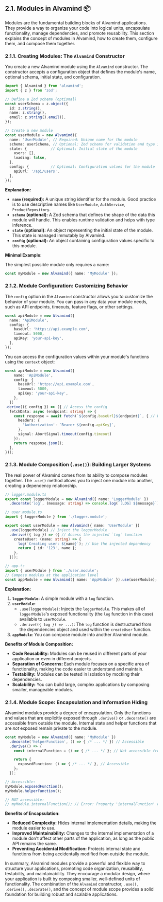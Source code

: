 ## 2.1. Modules in Alvamind 📦

Modules are the fundamental building blocks of Alvamind applications. They provide a way to organize your code into logical units, encapsulate functionality, manage dependencies, and promote reusability. This section explains the concept of modules in Alvamind, how to create them, configure them, and compose them together.

### 2.1.1. Creating Modules: The `Alvamind` Constructor

You create a new Alvamind module using the `Alvamind` constructor. The constructor accepts a configuration object that defines the module's name, optional schema, initial state, and configuration.

```typescript
import { Alvamind } from 'alvamind';
import { z } from 'zod';

// Define a Zod schema (optional)
const userSchema = z.object({
  id: z.string(),
  name: z.string(),
  email: z.string().email(),
});

// Create a new module
const userModule = new Alvamind({
  name: 'UserModule', // Required: Unique name for the module
  schema: userSchema, // Optional: Zod schema for validation and type inference
  state: {           // Optional: Initial state of the module
    users: [],
    loading: false,
  },
  config: {          // Optional: Configuration values for the module
    apiUrl: '/api/users',
  },
});
```

**Explanation:**

*   **`name` (required):** A unique string identifier for the module.  Good practice is to use descriptive names like `UserModule`, `AuthService`, `ProductRepository`.
*   **`schema` (optional):**  A Zod schema that defines the shape of the data this module will handle.  This enables runtime validation and helps with type inference.
*   **`state` (optional):**  An object representing the initial state of the module. This state is managed immutably by Alvamind.
*   **`config` (optional):** An object containing configuration values specific to this module.

**Minimal Example:**

The simplest possible module only requires a name:

```typescript
const myModule = new Alvamind({ name: 'MyModule' });
```

### 2.1.2. Module Configuration: Customizing Behavior

The `config` option in the `Alvamind` constructor allows you to customize the behavior of your module.  You can pass in any data your module needs, such as API endpoints, timeouts, feature flags, or other settings.

```typescript
const apiModule = new Alvamind({
  name: 'ApiModule',
  config: {
    baseUrl: 'https://api.example.com',
    timeout: 5000,
    apiKey: 'your-api-key',
  },
});
```

You can access the configuration values within your module's functions using the `context` object:

```typescript
const apiModule = new Alvamind({
    name: 'ApiModule',
    config: {
      baseUrl: 'https://api.example.com',
      timeout: 5000,
      apiKey: 'your-api-key',
    },
  })
.derive(({ config }) => ({ // Access the config
  fetchData: async (endpoint: string) => {
    const response = await fetch(`${config.baseUrl}${endpoint}`, { // Use config values
      headers: {
        'Authorization': `Bearer ${config.apiKey}`,
      },
      signal: AbortSignal.timeout(config.timeout)
    });
    return response.json();
  },
}));
```

### 2.1.3. Module Composition (`.use()`): Building Larger Systems

The real power of Alvamind comes from its ability to compose modules together. The `.use()` method allows you to inject one module into another, creating a dependency relationship.

```typescript
// logger.module.ts
export const loggerModule = new Alvamind({ name: 'LoggerModule' })
  .decorate('log', (message: string) => console.log(`[LOG] ${message}`));

// user.module.ts
import { loggerModule } from './logger.module';

export const userModule = new Alvamind({ name: 'UserModule' })
  .use(loggerModule) // Inject the loggerModule
  .derive(({ log }) => ({ // Access the injected `log` function
    createUser: (name: string) => {
      log(`Creating user: ${name}`); // Use the injected dependency
      return { id: '123', name };
    },
  }));

// app.ts
import { userModule } from './user.module';
// Compose modules at the application level
const appModule = new Alvamind({ name: 'AppModule' }).use(userModule);
```

**Explanation:**

1.  **`loggerModule`:**  A simple module with a `log` function.
2.  **`userModule`:**
    *   `.use(loggerModule)`:  Injects the `loggerModule`.  This makes all of `loggerModule`'s exposed functionality (the `log` function in this case) available to `userModule`.
    *   `.derive(({ log }) => ...)`:  The `log` function is destructured from the dependencies object and used within the `createUser` function.
3. **`appModule`**: You can compose module into another Alvamind module.

**Benefits of Module Composition:**

*   **Code Reusability:**  Modules can be reused in different parts of your application or even in different projects.
*   **Separation of Concerns:**  Each module focuses on a specific area of functionality, making the code easier to understand and maintain.
*   **Testability:**  Modules can be tested in isolation by mocking their dependencies.
*   **Scalability:**  You can build large, complex applications by composing smaller, manageable modules.

### 2.1.4. Module Scope: Encapsulation and Information Hiding

Alvamind modules provide a degree of encapsulation.  Only the functions and values that are explicitly exposed through `.derive()` or `.decorate()` are accessible from outside the module.  Internal state and helper functions that are *not* exposed remain private to the module.

```typescript
const myModule = new Alvamind({ name: 'MyModule' })
  .decorate('helperFunction', () => { /* ... */ }) // Accessible
  .derive(() => {
    const internalFunction = () => { /* ... */ }; // Not accessible from outside

    return {
      exposedFunction: () => { /* ... */ }, // Accessible
    };
  });

// Accessible:
myModule.exposedFunction();
myModule.helperFunction();

// NOT accessible:
// myModule.internalFunction(); // Error: Property 'internalFunction' does not exist on type ...
```

**Benefits of Encapsulation:**

*   **Reduced Complexity:**  Hides internal implementation details, making the module easier to use.
*   **Improved Maintainability:**  Changes to the internal implementation of a module don't affect other parts of the application, as long as the public API remains the same.
*   **Preventing Accidental Modification:**  Protects internal state and functions from being accidentally modified from outside the module.

In summary, Alvamind modules provide a powerful and flexible way to structure your applications, promoting code organization, reusability, testability, and maintainability. They encourage a modular design, where your application is built by composing smaller, well-defined units of functionality. The combination of the `Alvamind` constructor, `.use()`, `.derive()`, `.decorate()`, and the concept of module scope provides a solid foundation for building robust and scalable applications.
